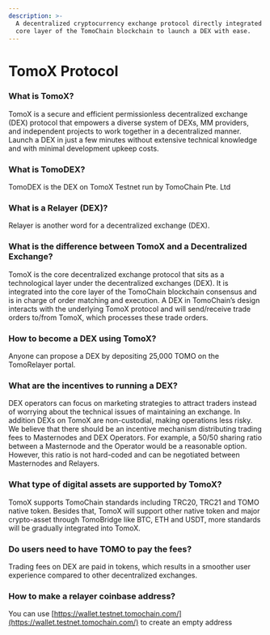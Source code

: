 ```yaml
---
description: >-
  A decentralized cryptocurrency exchange protocol directly integrated into the
  core layer of the TomoChain blockchain to launch a DEX with ease.
---
```


# TomoX Protocol

### What is TomoX?

TomoX is a secure and efficient permissionless decentralized exchange \(DEX\) protocol that empowers a diverse system of DEXs, MM providers, and independent projects to work together in a decentralized manner. Launch a DEX in just a few minutes without extensive technical knowledge and with minimal development upkeep costs.

### What is TomoDEX?

TomoDEX is the DEX on TomoX Testnet run by TomoChain Pte. Ltd

### What is a Relayer \(DEX\)?

Relayer is another word for a decentralized exchange \(DEX\).

### What is the difference between TomoX and a Decentralized Exchange?

TomoX is the core decentralized exchange protocol that sits as a technological layer under the decentralized exchanges \(DEX\). It is integrated into the core layer of the TomoChain blockchain consensus and is in charge of order matching and execution. A DEX in TomoChain’s design interacts with the underlying TomoX protocol and will send/receive trade orders to/from TomoX, which processes these trade orders.

### **How to become a DEX using TomoX?**

Anyone can propose a DEX by depositing 25,000 TOMO on the TomoRelayer portal.

### **What are the incentives to running a DEX?** 

DEX operators can focus on marketing strategies to attract traders instead of worrying about the technical issues of maintaining an exchange. In addition DEXs on TomoX are non-custodial, making operations less risky. We believe that there should be an incentive mechanism distributing trading fees to Masternodes and DEX Operators. For example, a 50/50 sharing ratio between a Masternode and the Operator would be a reasonable option. However, this ratio is not hard-coded and can be negotiated between Masternodes and Relayers.

### What type of digital assets are supported by TomoX?

TomoX supports TomoChain standards including TRC20, TRC21 and TOMO native token. Besides that, TomoX will support other native token and major crypto-asset through TomoBridge like BTC, ETH and USDT, more standards will be gradually integrated into TomoX.

### Do users need to have TOMO to pay the fees?

Trading fees on DEX are paid in tokens, which results in a smoother user experience compared to other decentralized exchanges.

### How to make a relayer coinbase address?

You can use [https://wallet.testnet.tomochain.com/](https://wallet.testnet.tomochain.com/) to create an empty address



